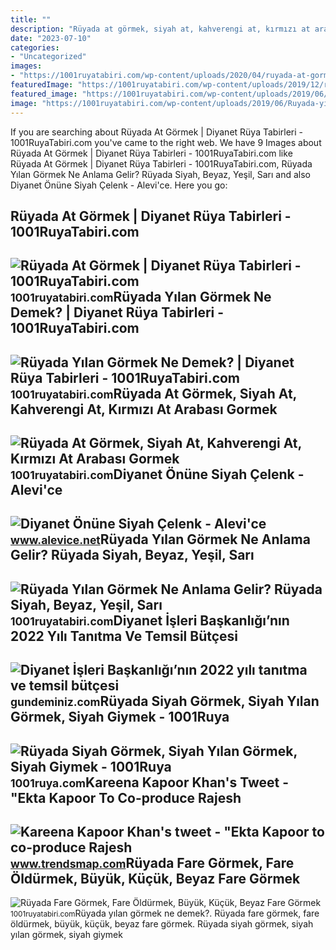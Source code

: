 ```yaml
---
title: ""
description: "Rüyada at görmek, siyah at, kahverengi at, kırmızı at arabası gormek"
date: "2023-07-10"
categories:
- "Uncategorized"
images:
- "https://1001ruyatabiri.com/wp-content/uploads/2020/04/ruyada-at-gormek-ruyada-ata-binmek-ruyada-beyaz-at-ruyada-siyah-at-kahverengi-at-gormek-at-arabasi-gormek-diyanet-1001ruyatabiri.jpg"
featuredImage: "https://1001ruyatabiri.com/wp-content/uploads/2019/12/ruyada-fare-gormek-fare-oldurmek-beyaz-fare-gormek-buyuk-fare-siyah-fare-gormek-fare-yemek-fare-isirmasi-1001ruyatabiri-diyanet.jpg?v=1576778754"
featured_image: "https://1001ruyatabiri.com/wp-content/uploads/2019/06/Ruyada-yilan-Gormek-Ne-Demek-Diyanet-Ruya-Tabirleri-dini-islami-diyanet-ruya-tabirleri-sozlugu-ansiklopedisi.jpg?v=1576778791"
image: "https://1001ruyatabiri.com/wp-content/uploads/2019/06/Ruyada-yilan-Gormek-Ne-Demek-Diyanet-Ruya-Tabirleri-dini-islami-diyanet-ruya-tabirleri-sozlugu-ansiklopedisi.jpg?v=1576778791"
---
```


If you are searching about Rüyada At Görmek | Diyanet Rüya Tabirleri - 1001RuyaTabiri.com you've came to the right web. We have 9 Images about Rüyada At Görmek | Diyanet Rüya Tabirleri - 1001RuyaTabiri.com like Rüyada At Görmek | Diyanet Rüya Tabirleri - 1001RuyaTabiri.com, Rüyada Yılan Görmek Ne Anlama Gelir? Rüyada Siyah, Beyaz, Yeşil, Sarı and also Diyanet Önüne Siyah Çelenk - Alevi'ce. Here you go:

Rüyada At Görmek | Diyanet Rüya Tabirleri - 1001RuyaTabiri.com
--------------------------------------------------------------

 ![Rüyada At Görmek | Diyanet Rüya Tabirleri - 1001RuyaTabiri.com](https://1001ruyatabiri.com/wp-content/uploads/2018/03/ruyada-at-gormek-siyah-at-gormek-ruyada-at-binmek-ruya-tabirleri.jpg) <small>1001ruyatabiri.com</small>Rüyada Yılan Görmek Ne Demek? | Diyanet Rüya Tabirleri - 1001RuyaTabiri.com
---------------------------------------------------------------------------

 ![Rüyada Yılan Görmek Ne Demek? | Diyanet Rüya Tabirleri - 1001RuyaTabiri.com](https://1001ruyatabiri.com/wp-content/uploads/2019/06/Ruyada-yilan-Gormek-Ne-Demek-Diyanet-Ruya-Tabirleri-dini-islami-diyanet-ruya-tabirleri-sozlugu-ansiklopedisi.jpg?v=1576778791) <small>1001ruyatabiri.com</small>Rüyada At Görmek, Siyah At, Kahverengi At, Kırmızı At Arabası Gormek
--------------------------------------------------------------------

 ![Rüyada At Görmek, Siyah At, Kahverengi At, Kırmızı At Arabası Gormek](https://1001ruyatabiri.com/wp-content/uploads/2020/04/ruyada-at-gormek-ruyada-ata-binmek-ruyada-beyaz-at-ruyada-siyah-at-kahverengi-at-gormek-at-arabasi-gormek-diyanet-1001ruyatabiri.jpg) <small>1001ruyatabiri.com</small>Diyanet Önüne Siyah Çelenk - Alevi'ce
-------------------------------------

 ![Diyanet Önüne Siyah Çelenk - Alevi'ce](https://www.alevice.net/wp-content/uploads/2016/01/Diyanet-1-300x195.jpg) <small>www.alevice.net</small>Rüyada Yılan Görmek Ne Anlama Gelir? Rüyada Siyah, Beyaz, Yeşil, Sarı
---------------------------------------------------------------------

 ![Rüyada Yılan Görmek Ne Anlama Gelir? Rüyada Siyah, Beyaz, Yeşil, Sarı](https://1001ruyatabiri.com/wp-content/uploads/2020/12/ruyada-yilan-gormek-ne-anlama-gelir-ruyada-siyah-beyaz-yesil-ve-sari-yilan-gormenin-diyanet-tabiri-768x432.jpg) <small>1001ruyatabiri.com</small>Diyanet İşleri Başkanlığı’nın 2022 Yılı Tanıtma Ve Temsil Bütçesi
-----------------------------------------------------------------

 ![Diyanet İşleri Başkanlığı’nın 2022 yılı tanıtma ve temsil bütçesi](https://gundeminiz.com/wp-content/uploads/2021/10/ruyada-siyah-gormek-ne-anlama-gelir-8606_738x440-11.jpg) <small>gundeminiz.com</small>Rüyada Siyah Görmek, Siyah Yılan Görmek, Siyah Giymek - 1001Ruya
----------------------------------------------------------------

 ![Rüyada Siyah Görmek, Siyah Yılan Görmek, Siyah Giymek - 1001Ruya](https://1001ruya.com/wp-content/uploads/Ruyada-Siyah-Gormek-Siyah-Yilan-Gormek-Siyah-Giymek-ne-demek-768x432.jpg) <small>1001ruya.com</small>Kareena Kapoor Khan's Tweet - "Ekta Kapoor To Co-produce Rajesh
---------------------------------------------------------------

 ![Kareena Kapoor Khan's tweet - "Ekta Kapoor to co-produce Rajesh](https://pbs.twimg.com/media/Fcyada8X0AANSFu.jpg) <small>www.trendsmap.com</small>Rüyada Fare Görmek, Fare Öldürmek, Büyük, Küçük, Beyaz Fare Görmek
------------------------------------------------------------------

 ![Rüyada Fare Görmek, Fare Öldürmek, Büyük, Küçük, Beyaz Fare Görmek](https://1001ruyatabiri.com/wp-content/uploads/2019/12/ruyada-fare-gormek-fare-oldurmek-beyaz-fare-gormek-buyuk-fare-siyah-fare-gormek-fare-yemek-fare-isirmasi-1001ruyatabiri-diyanet.jpg?v=1576778754) <small>1001ruyatabiri.com</small>Rüyada yılan görmek ne demek?. Rüyada fare görmek, fare öldürmek, büyük, küçük, beyaz fare görmek. Rüyada siyah görmek, siyah yılan görmek, siyah giymek
